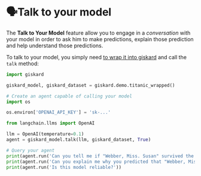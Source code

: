 # 🗣️Talk to your model

The **Talk to Your Model** feature allow you to engage in a *conversation* with your model in order to ask him to make
predictions, explain those prediction and help understand those predictions.

To talk to your model, you simply need [to wrap it into giskard](../wrap_model/index.md) and call the `talk` method:

```python
import giskard

giskard_model, giskard_dataset = giskard.demo.titanic_wrapped()

# Create an agent capable of calling your model
import os

os.environ['OPENAI_API_KEY'] = 'sk-...'

from langchain.llms import OpenAI

llm = OpenAI(temperature=0.1)
agent = giskard_model.talk(llm, giskard_dataset, True)

# Query your agent
print(agent.run('Can you tell me if "Webber, Miss. Susan" survived the titanic crash?'))
print(agent.run('Can you explain me why you predicted that "Webber, Miss. Susan" survived the titanic crash?'))
print(agent.run('Is this model reliable?'))
```
